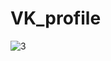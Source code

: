 # VK_profile
![3](https://user-images.githubusercontent.com/97618068/229356021-e68b8c18-6c1e-4e35-9cb3-3a898a727408.gif)
